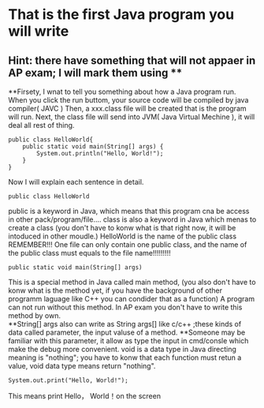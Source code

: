 # That is the first Java program you will write
## Hint: there have something that will not appaer in AP exam; I will mark them using **

**Firsety, I wnat to tell you something about how a Java program run.
  When you click the run buttom, your source code will be compiled by java compiler( JAVC )
  Then, a xxx.class file will be created that is the program will run.
  Next, the class file will send into JVM( Java Virtual Mechine ), it will deal all rest of thing.
  


```
public class HelloWorld{
    public static void main(String[] args) {
        System.out.println("Hello, World!");
    }
}
```

Now I will explain each sentence in detail.
```
public class HelloWorld
```
public is a keyword in Java, which means that this program cna be access in other pack/program/file....
class is also a keyword in Java which menas to create a class (you don't have to konw what is that right now, it will be intoduced in other moudle.)
HelloWorld is the name of the public class 
REMEMBER!!! One file can only contain one public class, and the name of the public class must equals to the file name!!!!!!!!!
```
public static void main(String[] args)
```
This is a special method in Java called main method, (you also don't have to konw what is the method yet, 
if you have the background of other programm laguage like C++ you can condider that as a function) 
A program can not run without this method.
In AP exam you don't have to write this method by own.  
**String[] args also can write as String args[] like c/c++ ;these kinds of data called parameter, the input valuse of a method.
**Someone may be familiar with this parameter, it allow as type the input in cmd/consle which make the debug more convenient.
void is a data type in Java directing meaning is "nothing"; you have to konw that each function must retun a value, void data type
means return "nothing".
```
System.out.print("Hello, World!");
```
This means print Hello， World！on the screen
